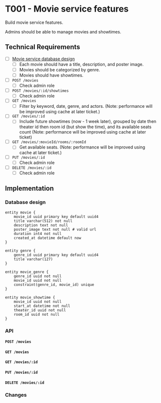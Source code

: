 # T001 - Movie service features

Build movie service features.

Admins should be able to manage movies and showtimes.

## Technical Requirements

- [ ] [Movie service database design](#database-design)
  - [ ] Each movie should have a title, description, and poster image.
  - [ ] Movies should be categorized by genre.
  - [ ] Movies should have showtimes.
- [ ] `POST /movies`
  - [ ] Check admin role
- [ ] `POST /movies/:id/showtimes`
  - [ ] Check admin role
- [ ] `GET /movies`
  - [ ] Filter by keyword, date, genre, and actors. (Note: performance will be improved using cache at later ticket.)
- [ ] `GET /movies/:id`
  - [ ] Include future showtimes (now - 1 week later), grouped by date then theater id then room id (but show the time), and its available seats count (Note: performance will be improved using cache at later ticket)
- [ ] `GET /movies/:movieId/rooms/:roomId`
  - [ ] Get available seats. (Note: performance will be improved using cache at later ticket.)
- [ ] `PUT /movies/:id`
  - [ ] Check admin role
- [ ] `DELETE /movies/:id`
  - [ ] Check admin role

## Implementation

### Database design

```puml
entity movie {
    movie_id uuid primary key default uuid4
    title varchar(512) not null
    description text not null
    poster_image text not null # valid url
    duration int4 not null
    created_at datetime default now
}

entity genre {
    genre_id uuid primary key default uuid4
    title varchar(127)
}

entity movie_genre {
    genre_id uuid not null
    movie_id uuid not null
    constraint(genre_id, movie_id) unique
}

entity movie_showtime {
    movie_id uuid not null
    start_at datetime not null
    theater_id uuid not null
    room_id uuid not null
}
```

### API

#### `POST /movies`

#### `GET /movies`

#### `GET /movies/:id`

#### `PUT /movies/:id`

#### `DELETE /movies/:id`

### Changes
